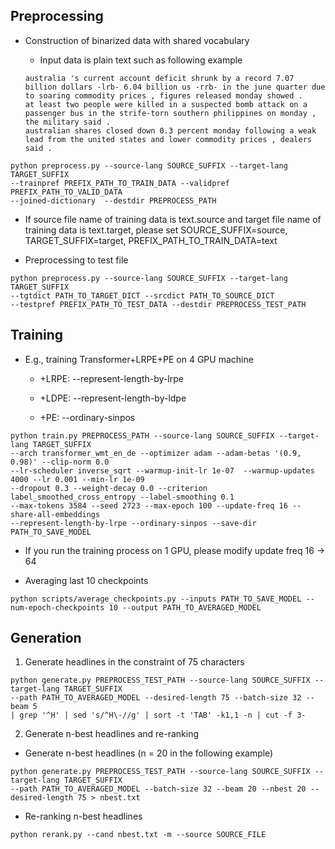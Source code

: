 ## Preprocessing

- Construction of binarized data with shared vocabulary

    - Input data is plain text such as following example
   
    ```
    australia 's current account deficit shrunk by a record 7.07 billion dollars -lrb- 6.04 billion us -rrb- in the june quarter due to soaring commodity prices , figures released monday showed .
    at least two people were killed in a suspected bomb attack on a passenger bus in the strife-torn southern philippines on monday , the military said .
    australian shares closed down 0.3 percent monday following a weak lead from the united states and lower commodity prices , dealers said .
    ```

```
python preprocess.py --source-lang SOURCE_SUFFIX --target-lang TARGET_SUFFIX 
--trainpref PREFIX_PATH_TO_TRAIN_DATA --validpref PREFIX_PATH_TO_VALID_DATA 
--joined-dictionary  --destdir PREPROCESS_PATH
```

- If source file name of training data is text.source and target file name of training data is text.target, please set SOURCE_SUFFIX=source, TARGET_SUFFIX=target, PREFIX_PATH_TO_TRAIN_DATA=text

- Preprocessing to test file

```
python preprocess.py --source-lang SOURCE_SUFFIX --target-lang TARGET_SUFFIX 
--tgtdict PATH_TO_TARGET_DICT --srcdict PATH_TO_SOURCE_DICT 
--testpref PREFIX_PATH_TO_TEST_DATA --destdir PREPROCESS_TEST_PATH
```

## Training

- E.g., training Transformer+LRPE+PE on 4 GPU machine

	- +LRPE: --represent-length-by-lrpe

	- +LDPE: --represent-length-by-ldpe

	- +PE: --ordinary-sinpos 

```
python train.py PREPROCESS_PATH --source-lang SOURCE_SUFFIX --target-lang TARGET_SUFFIX 
--arch transformer_wmt_en_de --optimizer adam --adam-betas '(0.9, 0.98)' --clip-norm 0.0 
--lr-scheduler inverse_sqrt --warmup-init-lr 1e-07  --warmup-updates 4000 --lr 0.001 --min-lr 1e-09 
--dropout 0.3 --weight-decay 0.0 --criterion label_smoothed_cross_entropy --label-smoothing 0.1 
--max-tokens 3584 --seed 2723 --max-epoch 100 --update-freq 16 --share-all-embeddings 
--represent-length-by-lrpe --ordinary-sinpos --save-dir PATH_TO_SAVE_MODEL
```

- If you run the training process on 1 GPU, please modify update freq 16 -> 64

- Averaging last 10 checkpoints

```
python scripts/average_checkpoints.py --inputs PATH_TO_SAVE_MODEL --num-epoch-checkpoints 10 --output PATH_TO_AVERAGED_MODEL
```

## Generation

1. Generate headlines in the constraint of 75 characters

```
python generate.py PREPROCESS_TEST_PATH --source-lang SOURCE_SUFFIX --target-lang TARGET_SUFFIX 
--path PATH_TO_AVERAGED_MODEL --desired-length 75 --batch-size 32 --beam 5 
| grep '^H' | sed 's/^H\-//g' | sort -t 'TAB' -k1,1 -n | cut -f 3-
```

2. Generate n-best headlines and re-ranking

- Generate n-best headlines (n = 20 in the following example)

```
python generate.py PREPROCESS_TEST_PATH --source-lang SOURCE_SUFFIX --target-lang TARGET_SUFFIX 
--path PATH_TO_AVERAGED_MODEL --batch-size 32 --beam 20 --nbest 20 --desired-length 75 > nbest.txt
```

- Re-ranking n-best headlines

```
python rerank.py --cand nbest.txt -m --source SOURCE_FILE
```
